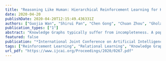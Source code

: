```yaml
---
title: "Reasoning Like Human: Hierarchical Reinforcement Learning for Knowledge Graph Reasoning"
date: 2020-04-20
publishDate: 2020-04-20T12:15:49.436331Z
authors: ["Guojia Wan", "Shirui Pan", "Chen Gong", "Chuan Zhou", "Gholamreza Haffari"]
publication_types: ["1"]
abstract: "Knowledge Graphs typically suffer from incompleteness. A popular approach to knowledge graph completion is to infer missing knowledge by multihop reasoning over the information found along other paths connecting a pair of entities. However, multi-hop reasoning is still challenging because the reasoning process usually experiences multiple semantic issue that a relation or an entity has multiple meanings. In order to deal with the situation, we propose a novel Hierarchical Reinforcement Learning framework to learn chains of reasoning from a Knowledge Graph automatically. Our framework is inspired by the hierarchical structure through which human handle cognitionally ambiguous cases. The whole reasoning process is decomposed into a hierarchy of two-level Reinforcement Learning policies for encoding historical information and learning structured action space. As a consequence, it is more feasible and natural for dealing with the multiple semantic issue. Experimental results show that our proposed model achieves substantial improvements in ambiguous relation tasks."
featured: false
publication: "*International Joint Conference on Artificial Intelligence, IJCAI-20*"
tags: ["Reinforcement Learning", "Relational Learning", "Knowledge Graphs"]
url_pdf: "https://www.ijcai.org/Proceedings/2020/0267.pdf"
---
```


